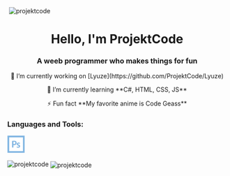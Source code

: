 <p>&nbsp;<img align="center" src="https://github.com/Projekt-Dev/Projekt-Dev/blob/main/ProjektCode-Lucy.png" alt="projektcode" /></p>

<h1 align="center">Hello, I'm ProjektCode</h1>
<h3 align="center">A weeb programmer who makes things for fun</h3>

<p align="center"> 🔭 I’m currently working on [Lyuze](https://github.com/ProjektCode/Lyuze)

<p align="center"> 🌱 I’m currently learning **C#, HTML, CSS, JS**

<p align="center"><p align="center"> ⚡ Fun fact **My favorite anime is Code Geass**

<h3 align="left">Languages and Tools:</h3>
<p align="left"> <a href="https://www.photoshop.com/en" target="_blank" rel="noreferrer"> <img src="https://raw.githubusercontent.com/devicons/devicon/master/icons/photoshop/photoshop-line.svg" alt="photoshop" width="40" height="40"/> </a> </p>

<p><img align="left" src="https://github-readme-stats.vercel.app/api/top-langs?username=projektcode&show_icons=true&locale=en&layout=compact" alt="projektcode" /></p>

<p>&nbsp;<img align="center" src="https://github-readme-stats.vercel.app/api?username=projektcode&show_icons=true&locale=en" alt="projektcode" /></p>

